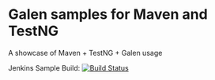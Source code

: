 # Galen samples for Maven and TestNG

A showcase of Maven + TestNG + Galen usage

Jenkins Sample Build: [![Build Status](https://martinreinhardt-online.de/jenkins/buildStatus/icon?job=Galen_sample_TestNG)](https://martinreinhardt-online.de/jenkins/job/Galen_sample_TestNG/)
